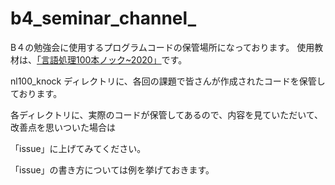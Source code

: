 # b4_seminar_channel_

B４の勉強会に使用するプログラムコードの保管場所になっております。
使用教材は、[「言語処理100本ノック~2020」](https://nlp100.github.io/ja/)です。

nl100_knock ディレクトリに、各回の課題で皆さんが作成されたコードを保管しております。

各ディレクトリに、実際のコードが保管してあるので、内容を見ていただいて、改善点を思いついた場合は

「issue」に上げてみてください。

「issue」の書き方については例を挙げておきます。
